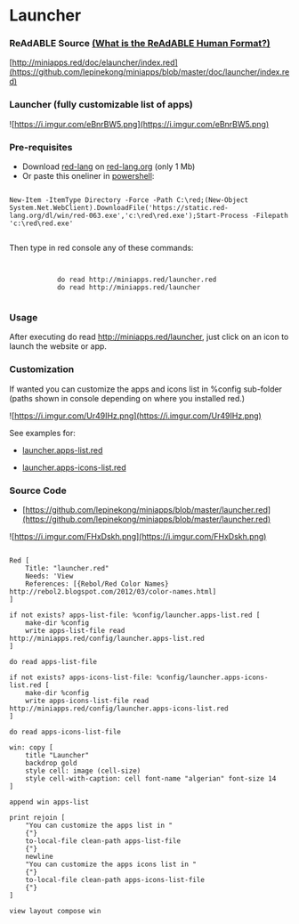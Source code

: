 
# Launcher


### ReAdABLE Source [(What is the ReAdABLE Human Format?)](http://readablehumanformat.com)

[http://miniapps.red/doc/elauncher/index.red](https://github.com/lepinekong/miniapps/blob/master/doc/launcher/index.red)


### Launcher (fully customizable list of apps)

![https://i.imgur.com/eBnrBW5.png](https://i.imgur.com/eBnrBW5.png)
                    

### Pre-requisites


- Download [red-lang](https://www.red-lang.org/p/download.html) on [red-lang.org](https://www.red-lang.org) (only 1 Mb)
- Or paste this oneliner in [powershell](http://www.powertheshell.com/topic/learnpowershell/firststeps/console/):




```

New-Item -ItemType Directory -Force -Path C:\red;(New-Object System.Net.WebClient).DownloadFile('https://static.red-lang.org/dl/win/red-063.exe','c:\red\red.exe');Start-Process -Filepath 'c:\red\red.exe'            
        
```


Then type in red console any of these commands: 


```


            do read http://miniapps.red/launcher.red
            do read http://miniapps.red/launcher           
        
```



### Usage


After executing do read http://miniapps.red/launcher,
just click on an icon to launch the website or app.


### Customization


If wanted you can customize the apps and icons list in %config sub-folder 
(paths shown in console depending on where you installed red.)

![https://i.imgur.com/Ur49IHz.png](https://i.imgur.com/Ur49IHz.png)
                    
See examples for:
- [launcher.apps-list.red](https://github.com/lepinekong/miniapps/blob/master/config/launcher.apps-list.red)
                        
- [launcher.apps-icons-list.red](https://github.com/lepinekong/miniapps/blob/master/config/launcher.apps-icons-list.red)
                        

### Source Code

- [https://github.com/lepinekong/miniapps/blob/master/launcher.red](https://github.com/lepinekong/miniapps/blob/master/launcher.red)
                        
![https://i.imgur.com/FHxDskh.png](https://i.imgur.com/FHxDskh.png)
                    


```

Red [
    Title: "launcher.red"
    Needs: 'View
    References: [{Rebol/Red Color Names} http://rebol2.blogspot.com/2012/03/color-names.html]
]

if not exists? apps-list-file: %config/launcher.apps-list.red [
    make-dir %config
    write apps-list-file read http://miniapps.red/config/launcher.apps-list.red
]

do read apps-list-file

if not exists? apps-icons-list-file: %config/launcher.apps-icons-list.red [
    make-dir %config
    write apps-icons-list-file read http://miniapps.red/config/launcher.apps-icons-list.red
]

do read apps-icons-list-file

win: copy [
    title "Launcher"
    backdrop gold
    style cell: image (cell-size)
    style cell-with-caption: cell font-name "algerian" font-size 14    
]

append win apps-list

print rejoin [
    "You can customize the apps list in " 
    {"}
    to-local-file clean-path apps-list-file
    {"}
    newline
    "You can customize the apps icons list in " 
    {"}
    to-local-file clean-path apps-icons-list-file
    {"}    
]

view layout compose win            
        
```


